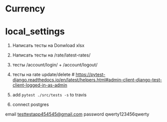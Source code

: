 # Currency

# local_settings

1) Написать тесты на Donwload xlsx
2) Написать тесты на /rate/latest-rates/
3) тесты /account/login/ + /account/logout/
4) тесты на rate update/delete  # https://pytest-django.readthedocs.io/en/latest/helpers.html#admin-client-django-test-client-logged-in-as-admin
5) add `pytest ./src/tests -s` to travis
 
0) connect postgres

email testtestapp454545@gmail.com
password qwerty123456qwerty
